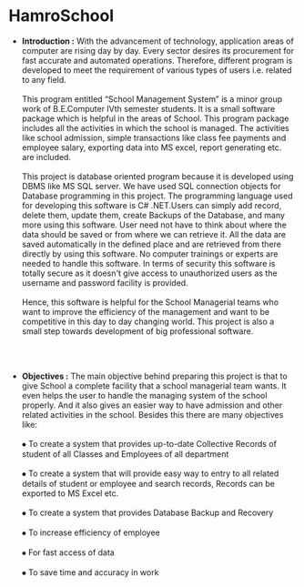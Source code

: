 # HamroSchool

- **Introduction :** With the advancement of technology, application areas of computer are rising day by day. Every sector desires its procurement for fast accurate and automated operations. Therefore, different program is developed to meet the requirement of various types of users i.e. related to any field.                                 <br />                                                  
This program entitled “School Management System” is a minor group work of B.E.Computer IVth semester students. It is a small software package which is helpful in the areas of School. This program package includes all the activities in which the school is managed. The activities like school admission, simple transactions like class fee payments and employee salary, exporting data into MS excel, report generating etc. are included.                  <br /> <br />
This project is database oriented program because it is developed using DBMS like MS SQL server. We have used SQL connection objects for Database programming in this project. The programming language used for developing this software is C# .NET.Users can simply add record, delete them, update them, create Backups of the Database, and many more using this software. User need not have to think about where the data should be saved or from where we can retrieve it. All the data are saved automatically in the defined place and are retrieved from there directly by using this software. No computer trainings or experts are needed to handle this software.
In terms of security this software is totally secure as it doesn't give access to unauthorized users as the username and password facility is provided.                       <br /> <br /> Hence, this software is helpful for the School Managerial teams who want to improve the efficiency of the management and want to be competitive in this day to day changing world. This project is also a small step towards development of big professional software.

<br/><br/>
- **Objectives :** The main objective behind preparing this project is that to give School a complete facility that a school managerial team wants. It even helps the user to handle the managing system of the school properly. And it also gives an easier way to have admission and other related activities in the school. Besides this there are many objectives like: <br/><br/> 
⦁	To create a system that provides up-to-date Collective Records of student of all Classes and Employees of all department<br/> <br/> 
⦁	To create a system that will provide easy way to entry to all related details of student or employee and search records, Records can be exported to MS Excel etc.<br/> <br/> 
⦁	To create a system that provides Database Backup and Recovery<br/> <br/> 
⦁	To increase efficiency of employee<br/> <br/> 
⦁	For fast access of data<br/> <br/> 
⦁	To save time and accuracy in work<br/> 

